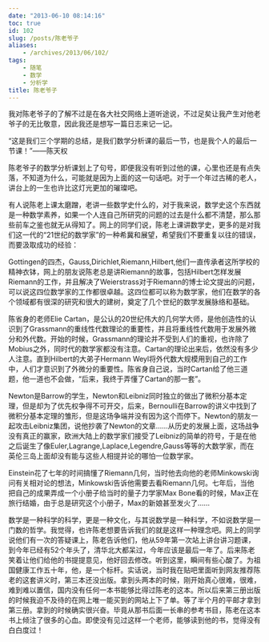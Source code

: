 ```yaml
---
date: "2013-06-10 08:14:16"
toc: true
id: 102
slug: /posts/陈老爷子
aliases:
    - /archives/2013/06/102/
tags:
    - 随笔
    - 数学
    - 分析学
title: 陈老爷子
---
```


我对陈老爷子的了解不过是在各大社交网络上道听途说，不过足矣让我产生对他老爷子的无比敬意，因此我还是想写一篇日志来记一记。

“这是我们三个学期的总结，是我们数学分析课的最后一节，也是我个人的最后一节课！”——陈天权

陈老爷子的数学分析课划上了句号，即便我没有听到过他的课，心里也还是有点失落，不知道为什么，可能就是因为上面的这一句话吧。对于一个年过古稀的老人，讲台上的一生也许比这灯光更加的璀璨吧。

有人说陈老上课太磨蹭，老讲一些数学史什么的，对于我来说，数学史这个东西就是一种数学素养，如果一个人连自己所研究的问题的过去是什么都不清楚，那么那些前车之鉴也就无从得知了。网上的同学们说，陈老上课讲数学史，更多的是对我们这一代的“21世纪的数学家”的一种希冀和展望，希望我们不要重复以往的错误，而要汲取成功的经验：

Gottingen的四杰，Gauss,Dirichlet,Riemann,Hilbert,他们一直传承者这所学校的精神衣钵，网上的朋友说陈老总是讲Riemann的故事，包括Hilbert怎样发展Riemann的工作，并且解决了Weierstrass对于Riemann的博士论文提出的问题，可以说这四位数学家的工作都很卓越。这四位都可以称为数学家，他们在数学的各个领域都有很深的研究和很大的建树，奠定了几个世纪的数学发展脉络和基础。

陈省身的老师Elie Cartan，是公认的20世纪伟大的几何学大师，是他创造性的认识到了Grassmann的重线性代数理论的重要性，并且将重线性代数用于发展外微分和外代数。开始的时候，Grassmann的理论并不受到人们的重视，也许除了Mobius之外，同时代的数学家都没有注意。Cartan的理论出来后，依然没有多少人注意。直到Hilbert的大弟子Hermann Weyl将外代数大规模用到自己的工作中，人们才意识到了外微分的重要性。陈省身自己说，当时Cartan给了他三道题，他一道也不会做，“后来，我终于弄懂了Cartan的那一套”。

Newton是Barrow的学生，Newton和Leibniz同时独立的做出了微积分基本定理，但是却为了优先权争得不可开交，后来，Bernoulli在Barrow的讲义中找到了微积分基本定理的雏形，但是这场争端并没有因为这个而停下。Newton的朋友一起攻击Leibniz集团，说他抄袭了Newton的文章……从历史的发展上面，这场战争没有真正的赢家，欧洲大陆上的数学家们接受了Leibniz的简单的符号，于是在他之后诞生了像Euler,Lagrange,Laplace,Legendre,Gauss等等的大数学家，而在英伦三岛上面却没有能与这些人相提并论的哪怕一位数学家。

Einstein花了七年的时间搞懂了Riemann几何，当时他去向他的老师Minkowski询问有关相对论的想法，Minkowski告诉他需要去看Riemann几何。七年后，当他把自己的成果弄成一个小册子给当时的量子力学家Max Bone看的时候，Max正在旅行结婚，由于总是研究这个小册子，Max的新娘甚至发火了……

数学是一种科学的科学，更是一种文化，与其说数学是一种科学，不如说数学是一门数的哲学。我觉得，也许陈老想要告诉我们的就是这样一种理念吧。网上的同学说他们有一次的答疑课上，陈老告诉他们，他从59年第一次站上讲台讲习题课，到今年已经有52个年头了，清华北大都呆过，今年应该是最后一年了。后来陈老笑着让他们给他的书提提意见，他好回去修改。听到这里，瞬间有些心酸了。为祖国健康工作五十年，他，是一个标杆。实话说，当时我在贴吧里面听到网友推荐陈老的这套讲义时，第三本还没出版。拿到头两本的时候，刚开始真心很难，很难，难到难以置信，国内没有任何一本书能够比得过陈老的这本。所以后来第三册出版的时候我迫不及待的在网上唯一能买到的网站上下了单。等了半个月的平邮才拿到第三册。拿到的时候确实很兴奋。毕竟从那书后面一长串的参考书目，陈老在这本书上倾注了很多的心血。即使没有见过这样一个老师，能够读到他的书，觉得没有白白度过！